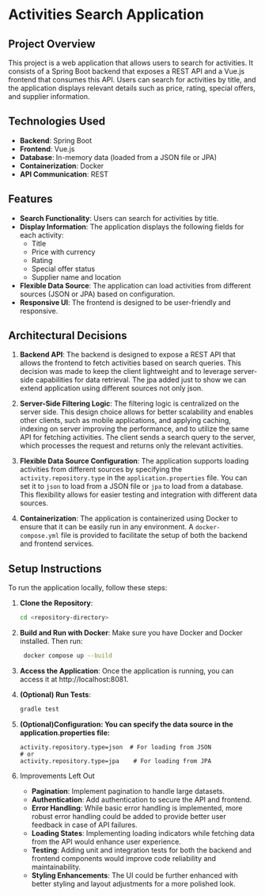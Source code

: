 # Activities Search Application

## Project Overview

This project is a web application that allows users to search for activities. It consists of a Spring Boot backend that exposes a REST API and a Vue.js frontend that consumes this API. Users can search for activities by title, and the application displays relevant details such as price, rating, special offers, and supplier information.

## Technologies Used

- **Backend**: Spring Boot
- **Frontend**: Vue.js
- **Database**: In-memory data (loaded from a JSON file or JPA)
- **Containerization**: Docker
- **API Communication**: REST

## Features

- **Search Functionality**: Users can search for activities by title.
- **Display Information**: The application displays the following fields for each activity:
    - Title
    - Price with currency
    - Rating
    - Special offer status
    - Supplier name and location
- **Flexible Data Source**: The application can load activities from different sources (JSON or JPA) based on configuration.
- **Responsive UI**: The frontend is designed to be user-friendly and responsive.

## Architectural Decisions

1. **Backend API**: The backend is designed to expose a REST API that allows the frontend to fetch activities based on search queries. This decision was made to keep the client lightweight and to leverage server-side capabilities for data retrieval.
The jpa added just to show we can extend application using different sources not only json.
2. **Server-Side Filtering Logic**: The filtering logic is centralized on the server side. This design choice allows for better scalability and enables other clients, such as mobile applications, and applying caching, indexing on server improving the performance, and to utilize the same API for fetching activities. The client sends a search query to the server, which processes the request and returns only the relevant activities.

3. **Flexible Data Source Configuration**: The application supports loading activities from different sources by specifying the `activity.repository.type` in the `application.properties` file. You can set it to `json` to load from a JSON file or `jpa` to load from a database. This flexibility allows for easier testing and integration with different data sources.

4. **Containerization**: The application is containerized using Docker to ensure that it can be easily run in any environment. A `docker-compose.yml` file is provided to facilitate the setup of both the backend and frontend services.

## Setup Instructions

To run the application locally, follow these steps:

1. **Clone the Repository**:
   ```bash
   cd <repository-directory>
   ```

2. **Build and Run with Docker**:
    Make sure you have Docker and Docker installed. Then run:
   ```bash
    docker compose up --build
   ```

3. **Access the Application**:
   Once the application is running, you can access it at http://localhost:8081.


4. **(Optional) Run Tests**:
   ```bash
   gradle test
   ```

5.  **(Optional)Configuration: You can specify the data source in the application.properties file:**

    ```properties
    activity.repository.type=json  # For loading from JSON
    # or
    activity.repository.type=jpa    # For loading from JPA
    ```
6. Improvements Left Out

   - **Pagination**: Implement pagination to handle large datasets.
   - **Authentication**: Add authentication to secure the API and frontend.
   - **Error Handling**: While basic error handling is implemented, more robust error handling could be added to provide better user feedback in case of API failures.
   - **Loading States**: Implementing loading indicators while fetching data from the API would enhance user experience.
   - **Testing**: Adding unit and integration tests for both the backend and frontend components would improve code reliability and maintainability.
   - **Styling Enhancements**: The UI could be further enhanced with better styling and layout adjustments for a more polished look.



